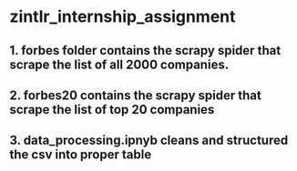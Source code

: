 # zintlr_internship_assignment
## 1. forbes folder contains the scrapy spider that scrape the list of all 2000 companies.
## 2. forbes20 contains the scrapy spider that scrape the list of top 20 companies
## 3. data_processing.ipnyb cleans and structured the csv into proper table
